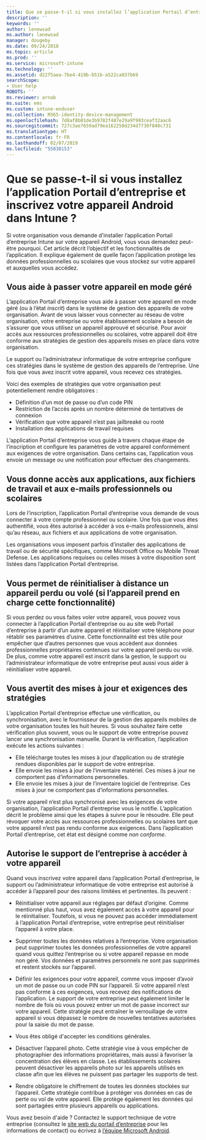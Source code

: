 ```yaml
---
title: Que se passe-t-il si vous installez l’application Portail d’entreprise pour Android ?
description: ''
keywords: ''
author: lenewsad
ms.author: lanewsad
manager: dougeby
ms.date: 09/24/2018
ms.topic: article
ms.prod: ''
ms.service: microsoft-intune
ms.technology: ''
ms.assetid: d22f5aea-7be4-419b-b51b-a522ca037b69
searchScope:
- User help
ROBOTS: ''
ms.reviewer: arnab
ms.suite: ems
ms.custom: intune-enduser
ms.collection: M365-identity-device-management
ms.openlocfilehash: 7d8af8b01de3b9782f487e29a9f993ceaf32aac6
ms.sourcegitcommit: 727c3ae7659ad79ea162250d234d7730f840c731
ms.translationtype: HT
ms.contentlocale: fr-FR
ms.lasthandoff: 02/07/2019
ms.locfileid: "55838153"
---
```

# <a name="what-happens-if-you-install-the-company-portal-app-and-enroll-your-android-device-in-intune"></a>Que se passe-t-il si vous installez l’application Portail d’entreprise et inscrivez votre appareil Android dans Intune ?

Si votre organisation vous demande d’installer l’application Portail d’entreprise Intune sur votre appareil Android, vous vous demandez peut-être pourquoi. Cet article décrit l’objectif et les fonctionnalités de l’application. Il explique également de quelle façon l’application protège les données professionnelles ou scolaires que vous stockez sur votre appareil et auxquelles vous accédez.

## <a name="gets-your-device-managed"></a>Vous aide à passer votre appareil en mode géré
L’application Portail d’entreprise vous aide à passer votre appareil en mode géré (ou à l’état *inscrit*) dans le système de gestion des appareils de votre organisation. Avant de vous laisser vous connecter au réseau de votre organisation, votre entreprise ou votre établissement scolaire a besoin de s’assurer que vous utilisez un appareil approuvé et sécurisé. Pour avoir accès aux ressources professionnelles ou scolaires, votre appareil doit être conforme aux stratégies de gestion des appareils mises en place dans votre organisation. 

Le support ou l’administrateur informatique de votre entreprise configure ces stratégies dans le système de gestion des appareils de l’entreprise. Une fois que vous avez inscrit votre appareil, vous recevez ces stratégies. 

Voici des exemples de stratégies que votre organisation peut potentiellement rendre obligatoires :
* Définition d’un mot de passe ou d’un code PIN
* Restriction de l’accès après un nombre déterminé de tentatives de connexion
* Vérification que votre appareil n’est pas jailbreaké ou rooté
* Installation des applications de travail requises

L’application Portail d’entreprise vous guide à travers chaque étape de l’inscription et configure les paramètres de votre appareil conformément aux exigences de votre organisation. Dans certains cas, l’application vous envoie un message ou une notification pour effectuer des changements.

## <a name="gives-you-access-to-work-and-school-apps-work-files-and-email"></a>Vous donne accès aux applications, aux fichiers de travail et aux e-mails professionnels ou scolaires
Lors de l’inscription, l’application Portail d’entreprise vous demande de vous connecter à votre compte professionnel ou scolaire. Une fois que vous êtes authentifié, vous êtes autorisé à accéder à vos e-mails professionnels, ainsi qu’au réseau, aux fichiers et aux applications de votre organisation. 

Les organisations vous imposent parfois d’installer des applications de travail ou de sécurité spécifiques, comme Microsoft Office ou Mobile Threat Defense. Les applications requises ou celles mises à votre disposition sont listées dans l’application Portail d’entreprise.

## <a name="lets-you-remotely-reset-a-lost-or-stolen-device-if-device-supports-it"></a>Vous permet de réinitialiser à distance un appareil perdu ou volé (si l’appareil prend en charge cette fonctionnalité)
Si vous perdez ou vous faites voler votre appareil, vous pouvez vous connecter à l’application Portail d’entreprise ou au site web Portail d’entreprise à partir d’un autre appareil et réinitialiser votre téléphone pour rétablir ses paramètres d’usine. Cette fonctionnalité est très utile pour empêcher que d’autres personnes que vous accèdent aux données professionnelles propriétaires contenues sur votre appareil perdu ou volé. De plus, comme votre appareil est inscrit dans la gestion, le support ou l’administrateur informatique de votre entreprise peut aussi vous aider à réinitialiser votre appareil.  

## <a name="notifies-you-of-policy-updates-and-requirements"></a>Vous avertit des mises à jour et exigences des stratégies
L’application Portail d’entreprise effectue une vérification, ou synchronisation, avec le fournisseur de la gestion des appareils mobiles de votre organisation toutes les huit heures. Si vous souhaitez faire cette vérification plus souvent, vous ou le support de votre entreprise pouvez lancer une synchronisation manuelle. Durant la vérification, l’application exécute les actions suivantes :  
* Elle télécharge toutes les mises à jour d’application ou de stratégie rendues disponibles par le support de votre entreprise.  
* Elle envoie les mises à jour de l’inventaire matériel. Ces mises à jour ne comportent pas d’informations personnelles.  
* Elle envoie les mises à jour de l’inventaire logiciel de l’entreprise. Ces mises à jour ne comportent pas d’informations personnelles.  

Si votre appareil n’est plus synchronisé avec les exigences de votre organisation, l’application Portail d’entreprise vous le notifie. L’application décrit le problème ainsi que les étapes à suivre pour le résoudre. Elle peut révoquer votre accès aux ressources professionnelles ou scolaires tant que votre appareil n’est pas rendu conforme aux exigences. Dans l’application Portail d’entreprise, cet état est désigné comme *non conforme*. 

## <a name="permits-company-support-access-to-your-device"></a>Autorise le support de l’entreprise à accéder à votre appareil
Quand vous inscrivez votre appareil dans l’application Portail d’entreprise, le support ou l’administrateur informatique de votre entreprise est autorisé à accéder à l’appareil pour des raisons limitées et pertinentes. Ils peuvent :  

* Réinitialiser votre appareil aux réglages par défaut d’origine. Comme mentionné plus haut, vous avez également accès à votre appareil pour le réinitialiser. Toutefois, si vous ne pouvez pas accéder immédiatement à l’application Portail d’entreprise, votre entreprise peut réinitialiser l’appareil à votre place.  

* Supprimer toutes les données relatives à l’entreprise. Votre organisation peut supprimer toutes les données professionnelles de votre appareil quand vous quittez l’entreprise ou si votre appareil repasse en mode non géré. Vos données et paramètres personnels ne sont pas supprimés et restent stockés sur l’appareil.  

* Définir les exigences pour votre appareil, comme vous imposer d’avoir un mot de passe ou un code PIN sur l’appareil. Si votre appareil n’est pas conforme à ces exigences, vous recevez des notifications de l’application. Le support de votre entreprise peut également limiter le nombre de fois où vous pouvez entrer un mot de passe incorrect sur votre appareil. Cette stratégie peut entraîner le verrouillage de votre appareil si vous dépassez le nombre de nouvelles tentatives autorisées pour la saisie du mot de passe.  

* Vous êtes obligé d'accepter les conditions générales.  

* Désactiver l’appareil photo. Cette stratégie vise à vous empêcher de photographier des informations propriétaires, mais aussi à favoriser la concentration des élèves en classe. Les établissements scolaires peuvent désactiver les appareils photo sur les appareils utilisés en classe afin que les élèves ne puissent pas partager les supports de test.  

* Rendre obligatoire le chiffrement de toutes les données stockées sur l’appareil. Cette stratégie contribue à protéger vos données en cas de perte ou vol de votre appareil. Elle protège également les données qui sont partagées entre plusieurs appareils ou applications.  

Vous avez besoin d'aide ? Contactez le support technique de votre entreprise (consultez le [site web du portail d’entreprise](https://go.microsoft.com/fwlink/?linkid=2010980) pour les informations de contact) ou écrivez à <a href="mailto:wintunedroidfbk@microsoft.com?subject=I'm having trouble installing the Company Portal app on my Android device&body=Describe the issue you're experiencing here.">l’équipe Microsoft Android</a>.
